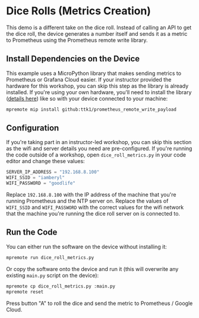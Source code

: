 # Dice Rolls (Metrics Creation)

This demo is a different take on the dice roll. Instead of calling an API to get the dice roll, the device generates a number itself and sends it as a metric to Prometheus using the Prometheus remote write library.

## Install Dependencies on the Device

This example uses a MicroPython library that makes sending metrics to Prometheus or Grafana Cloud easier.  If your instructor provided the hardware for this workshop, you can skip this step as the library is already installed. If you're using your own hardware, you'll need to install the library ([details here](https://github.com/ttk1/prometheus_remote_write_payload)) like so with your device connected to your machine:

```bash
mpremote mip install github:ttk1/prometheus_remote_write_payload
```

## Configuration

If you're taking part in an instructor-led workshop, you can skip this section as the wifi and server details you need are pre-configured.  If you're running the code outside of a workshop, open `dice_roll_metrics.py` in your code editor and change these values:

```python
SERVER_IP_ADDRESS = "192.168.8.100"
WIFI_SSID = "iamberyl"
WIFI_PASSWORD = "goodlife"
```

Replace `192.168.8.100` with the IP address of the machine that you're running Prometheus and the NTP server on.  Replace the values of `WIFI_SSID` and `WIFI_PASSWORD` with the correct values for the wifi network that the machine you're running the dice roll server on is connected to.

## Run the Code

You can either run the software on the device without installing it:

```bash
mpremote run dice_roll_metrics.py
```

Or copy the software onto the device and run it (this will overwrite any existing `main.py` script on the device):

```bash
mpremote cp dice_roll_metrics.py :main.py
mpremote reset
```

Press button "A" to roll the dice and send the metric to Prometheus / Google Cloud.
